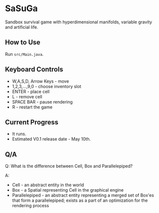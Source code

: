 # SaSuGa
Sandbox survival game with hyperdimensional manifolds,
variable gravity and artificial life.

## How to Use
Run `src/Main.java`.

## Keyboard Controls
* W,A,S,D, Arrow Keys - move
* 1,2,3,...,9,0 - choose inventory slot
* ENTER - place cell
* L - remove cell
* SPACE BAR - pause rendering
* R - restart the game

## Current Progress
* It runs.
* Estimated V0.1 release date - May 10th.


## Q/A
Q: What is the difference between Cell, Box and Parallelepiped?

A:
 * Cell - an abstract entity in the world
 * Box - a Spatial representing Cell in the graphical engine
 * Parallelepiped - an abstract entity representing a merged set of Box'es
 that form a parallelepiped; exists as a part of an optimization for the
 rendering process